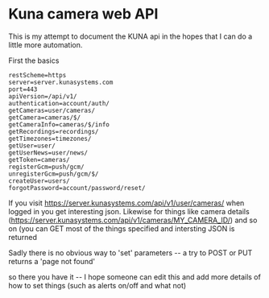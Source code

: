 # Kuna camera web API


This is my attempt to document the KUNA api in the hopes that I can do a little more automation.   

First the basics


```
restScheme=https
server=server.kunasystems.com
port=443
apiVersion=/api/v1/
authentication=account/auth/
getCameras=user/cameras/
getCamera=cameras/$/
getCameraInfo=cameras/$/info
getRecordings=recordings/
getTimezones=timezones/
getUser=user/
getUserNews=user/news/
getToken=cameras/
registerGcm=push/gcm/
unregisterGcm=push/gcm/$/
createUser=users/
forgotPassword=account/password/reset/
```

If you visit https://server.kunasystems.com/api/v1/user/cameras/  when logged in you get interesting json.  Likewise for things like camera details (https://server.kunasystems.com/api/v1/cameras/MY_CAMERA_ID/) and so on (you can GET most of the things specified and intersting JSON is returned

Sadly there is no obvious way to 'set' parameters -- a try to POST or PUT returns a 'page not found'

so there you have it -- I hope someone can edit this and add more details of how to set things (such as alerts on/off and what not)



